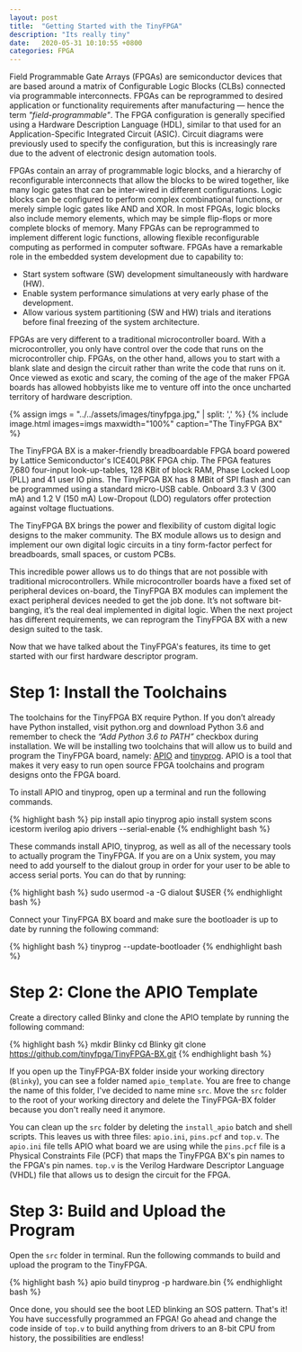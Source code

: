 ```yaml
---
layout: post
title:  "Getting Started with the TinyFPGA"
description: "Its really tiny"
date:   2020-05-31 10:10:55 +0800
categories: FPGA
---
```


Field Programmable Gate Arrays (FPGAs) are semiconductor devices that are based around a matrix of Configurable Logic Blocks (CLBs) connected via programmable interconnects. FPGAs can be reprogrammed to desired application or functionality requirements after manufacturing — hence the term *"field-programmable"*. The FPGA configuration is generally specified using a Hardware Description Language (HDL), similar to that used for an Application-Specific Integrated Circuit (ASIC). Circuit diagrams were previously used to specify the configuration, but this is increasingly rare due to the advent of electronic design automation tools. 

FPGAs contain an array of programmable logic blocks, and a hierarchy of reconfigurable interconnects that allow the blocks to be wired together, like many logic gates that can be inter-wired in different configurations. Logic blocks can be configured to perform complex combinational functions, or merely simple logic gates like AND and XOR. In most FPGAs, logic blocks also include memory elements, which may be simple flip-flops or more complete blocks of memory. Many FPGAs can be reprogrammed to implement different logic functions, allowing flexible reconfigurable computing as performed in computer software. FPGAs have a remarkable role in the embedded system development due to capability to:

- Start system software (SW) development simultaneously with hardware (HW).
- Enable system performance simulations at very early phase of the development.
- Allow various system partitioning (SW and HW) trials and iterations before final freezing of the system architecture.

FPGAs are very different to a traditional microcontroller board. With a microcontroller, you only have control over the code that runs on the microcontroller chip. FPGAs, on the other hand, allows you to start with a blank slate and design the circuit rather than write the code that runs on it. Once viewed as exotic and scary, the coming of the age of the maker FPGA boards has allowed hobbyists like me to venture off into the once uncharted territory of hardware description.


{% assign imgs = "../../assets/images/tinyfpga.jpg," | split: ',' %}
{% include image.html images=imgs maxwidth="100%" caption="The TinyFPGA BX" %}<br class="img">

The TinyFPGA BX is a maker-friendly breadboardable FPGA board powered by Lattice Semiconductor's ICE40LP8K FPGA chip. The FPGA features 7,680 four-input look-up-tables, 128 KBit of block RAM, Phase Locked Loop (PLL) and 41 user IO pins. The TinyFPGA BX has 8 MBit of SPI flash and can be programmed using a standard micro-USB cable. Onboard 3.3 V (300 mA) and 1.2 V (150 mA) Low-Dropout (LDO) regulators offer protection against voltage fluctuations.

The TinyFPGA BX brings the power and flexibility of custom digital logic designs to the maker community. The BX module allows us to design and implement our own digital logic circuits in a tiny form-factor perfect for breadboards, small spaces, or custom PCBs.

This incredible power allows us to do things that are not possible with traditional microcontrollers. While microcontroller boards have a fixed set of peripheral devices on-board, the TinyFPGA BX modules can implement the exact peripheral devices needed to get the job done. It’s not software bit-banging, it’s the real deal implemented in digital logic. When the next project has different requirements, we can reprogram the TinyFPGA BX with a new design suited to the task.

Now that we have talked about the TinyFPGA's features, its time to get started with our first hardware descriptor program.

# Step 1: Install the Toolchains

The toolchains for the TinyFPGA BX require Python. If you don’t already have Python installed, visit python.org and download Python 3.6 and remember to check the *“Add Python 3.6 to PATH”* checkbox during installation. We will be installing two toolchains that will allow us to build and program the TinyFPGA board, namely: [APIO](https://github.com/FPGAwars/apio) and [tinyprog](https://github.com/tinyfpga/TinyFPGA-Bootloader/tree/master/programmer). APIO is a tool that makes it very easy to run open source FPGA toolchains and program designs onto the FPGA board.

To install APIO and tinyprog, open up a terminal and run the following commands.

{% highlight bash %}
pip install apio tinyprog 
apio install system scons icestorm iverilog
apio drivers --serial-enable
{% endhighlight bash %}

These commands install APIO, tinyprog, as well as all of the necessary tools to actually program the TinyFPGA. If you are on a Unix system, you may need to add yourself to the dialout group in order for your user to be able to access serial ports. You can do that by running:

{% highlight bash %}
sudo usermod -a -G dialout $USER
{% endhighlight bash %}

Connect your TinyFPGA BX board and make sure the bootloader is up to date by running the following command:

{% highlight bash %}
tinyprog --update-bootloader
{% endhighlight bash %}

# Step 2: Clone the APIO Template

Create a directory called Blinky and clone the APIO template by running the following command:

{% highlight bash %}
mkdir Blinky
cd Blinky
git clone https://github.com/tinyfpga/TinyFPGA-BX.git
{% endhighlight bash %}

If you open up the TinyFPGA-BX folder inside your working directory (`Blinky`), you can see a folder named `apio_template`. You are free to change the name of this folder, I've decided to name mine `src`. Move the `src` folder to the root of your working directory and delete the TinyFPGA-BX folder because you don't really need it anymore.

You can clean up the `src` folder by deleting the `install_apio` batch and shell scripts. This leaves us with three files: `apio.ini`, `pins.pcf` and `top.v`. The `apio.ini` file tells APIO what board we are using while the `pins.pcf` file is a Physical Constraints File (PCF) that maps the TinyFPGA BX's pin names to the FPGA's pin names. `top.v` is the Verilog Hardware Descriptor Language (VHDL) file that allows us to design the circuit for the FPGA.

# Step 3: Build and Upload the Program

Open the `src` folder in terminal. Run the following commands to build and upload the program to the TinyFPGA.

{% highlight bash %}
apio build
tinyprog -p hardware.bin
{% endhighlight bash %}

Once done, you should see the boot LED blinking an SOS pattern. That's it! You have successfully programmed an FPGA! Go ahead and change the code inside of `top.v` to build anything from drivers to an 8-bit CPU from history, the possibilities are endless!

